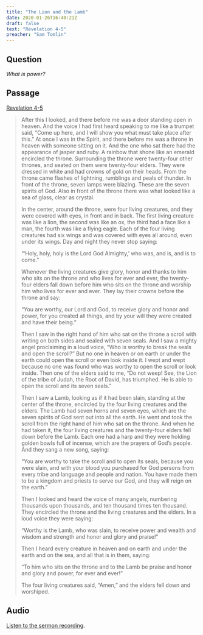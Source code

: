 ```yaml
---
title: "The Lion and the Lamb"
date: 2020-01-26T16:40:21Z
draft: false
text: "Revelation 4-5"
preacher: "Sam Tomlin"
---
```


## Question
*What is power?*

## Passage
[Revelation 4-5](https://www.biblegateway.com/passage/?search=Revelation+4-5&version=NIV)

> After this I looked, and there before me was a door standing open in heaven. And the voice I had first heard speaking to me like a trumpet said, “Come up here, and I will show you what must take place after this.” At once I was in the Spirit, and there before me was a throne in heaven with someone sitting on it. And the one who sat there had the appearance of jasper and ruby. A rainbow that shone like an emerald encircled the throne. Surrounding the throne were twenty-four other thrones, and seated on them were twenty-four elders. They were dressed in white and had crowns of gold on their heads. From the throne came flashes of lightning, rumblings and peals of thunder. In front of the throne, seven lamps were blazing. These are the seven spirits of God. Also in front of the throne there was what looked like a sea of glass, clear as crystal.
>
>In the center, around the throne, were four living creatures, and they were covered with eyes, in front and in back. The first living creature was like a lion, the second was like an ox, the third had a face like a man, the fourth was like a flying eagle. Each of the four living creatures had six wings and was covered with eyes all around, even under its wings. Day and night they never stop saying:
>
>“‘Holy, holy, holy
is the Lord God Almighty,’
who was, and is, and is to come.”
>
>Whenever the living creatures give glory, honor and thanks to him who sits on the throne and who lives for ever and ever, the twenty-four elders fall down before him who sits on the throne and worship him who lives for ever and ever. They lay their crowns before the throne and say:
>
>“You are worthy, our Lord and God,
    to receive glory and honor and power,
for you created all things,
    and by your will they were created
    and have their being.”
>
>Then I saw in the right hand of him who sat on the throne a scroll with writing on both sides and sealed with seven seals. And I saw a mighty angel proclaiming in a loud voice, “Who is worthy to break the seals and open the scroll?” But no one in heaven or on earth or under the earth could open the scroll or even look inside it. I wept and wept because no one was found who was worthy to open the scroll or look inside. Then one of the elders said to me, “Do not weep! See, the Lion of the tribe of Judah, the Root of David, has triumphed. He is able to open the scroll and its seven seals.”
>
>Then I saw a Lamb, looking as if it had been slain, standing at the center of the throne, encircled by the four living creatures and the elders. The Lamb had seven horns and seven eyes, which are the seven spirits of God sent out into all the earth. He went and took the scroll from the right hand of him who sat on the throne. And when he had taken it, the four living creatures and the twenty-four elders fell down before the Lamb. Each one had a harp and they were holding golden bowls full of incense, which are the prayers of God’s people. And they sang a new song, saying:
>
>“You are worthy to take the scroll
    and to open its seals,
because you were slain,
    and with your blood you purchased for God
    persons from every tribe and language and people and nation.
You have made them to be a kingdom and priests to serve our God,
    and they will reign on the earth.”
>
>Then I looked and heard the voice of many angels, numbering thousands upon thousands, and ten thousand times ten thousand. They encircled the throne and the living creatures and the elders. In a loud voice they were saying:
>
>“Worthy is the Lamb, who was slain,
    to receive power and wealth and wisdom and strength
    and honor and glory and praise!”
>
>Then I heard every creature in heaven and on earth and under the earth and on the sea, and all that is in them, saying:
>
>“To him who sits on the throne and to the Lamb
    be praise and honor and glory and power,
for ever and ever!”
>
>The four living creatures said, “Amen,” and the elders fell down and worshiped.

## Audio
[Listen to the sermon recording](/audio/2020-01-26-am--Revelation4-5--Lion_and_the_Lamb.m4a).
